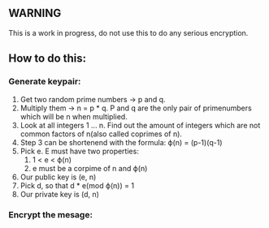 ## WARNING
This is a work in progress, do not use this to do any serious encryption.

## How to do this:
### Generate keypair:
1. Get two random prime numbers -> p and q.
1. Multiply them -> n = p * q. P and q are the only pair of primenumbers which will be n when multiplied.
1. Look at all integers 1 ... n. Find out the amount of integers which are not common factors of n(also called coprimes of n).
1. Step 3 can be shortenend with the formula: ϕ(n) = (p-1)(q-1)
1. Pick e. E must have two properties:
   1. 1 < e < ϕ(n)
   1. e must be a corpime of n and ϕ(n)
1. Our public key is (e, n)
1. Pick d, so that d * e(mod ϕ(n)) = 1
1. Our private key is (d, n)

### Encrypt the mesage:
